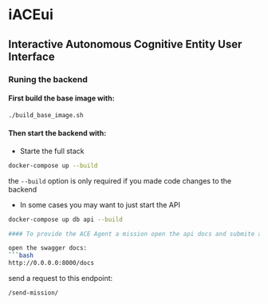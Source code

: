 # iACEui

## Interactive Autonomous Cognitive Entity User Interface

### Runing the backend

#### First build the base image with:
```bash
./build_base_image.sh
```

#### Then start the backend with:
- Starte the full stack
```bash
docker-compose up --build
```
the `--build` option is only required if you made code changes to the backend

- In some cases you may want to just start the API
```bash
docker-compose up db api --build

#### To provide the ACE Agent a mission open the api docs and submite a request:

open the swagger docs:
```bash
http://0.0.0.0:8000/docs
```

send a request to this endpoint:
```bash
/send-mission/
```

